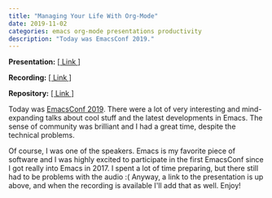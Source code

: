 ```yaml
---
title: "Managing Your Life With Org-Mode"
date: 2019-11-02
categories: emacs org-mode presentations productivity
description: "Today was EmacsConf 2019."
---
```


**Presentation:** [[ Link ]](/files/managing-your-life-with-org-mode.html)

**Recording:** [[ Link ]](https://media.emacsconf.org/2019/09.html)

**Repository:** [[ Link ]](https://github.com/mrcnski/managing-your-life-with-org-mode)

Today was [EmacsConf 2019](https://emacsconf.org/2019). There were a lot of very interesting and mind-expanding talks about cool stuff and the latest developments in Emacs. The sense of community was brilliant and I had a great time, despite the technical problems.

Of course, I was one of the speakers. Emacs is my favorite piece of software and I was highly excited to participate in the first EmacsConf since I got really into Emacs in 2017. I spent a lot of time preparing, but there still had to be problems with the audio :( Anyway, a link to the presentation is up above, and when the recording is available I'll add that as well. Enjoy!
